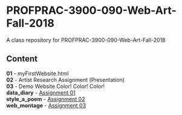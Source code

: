 # PROFPRAC-3900-090-Web-Art-Fall-2018

A class repository for PROFPRAC-3900-090-Web-Art-Fall-2018

## Content

**01** - myFirstWebsite.html  
**02** - Artist Research Assignment (Presentation)  
**03** - Demo Website Color! Color! Color!  
**data_diary** - [Assignment 01](data_diary/)  
**style_a_poem** - [Assignment 02](style_a_poem/)  
**web_montage** - [Assignment 03](web_montage/)  
